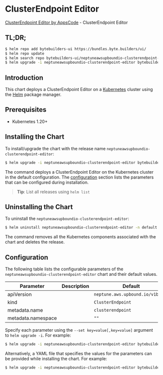 # ClusterEndpoint Editor

[ClusterEndpoint Editor by AppsCode](https://byte.builders) - ClusterEndpoint Editor

## TL;DR;

```bash
$ helm repo add bytebuilders-ui https://bundles.byte.builders/ui/
$ helm repo update
$ helm search repo bytebuilders-ui/neptuneawsupboundio-clusterendpoint-editor --version=v0.4.18
$ helm upgrade -i neptuneawsupboundio-clusterendpoint-editor bytebuilders-ui/neptuneawsupboundio-clusterendpoint-editor -n default --create-namespace --version=v0.4.18
```

## Introduction

This chart deploys a ClusterEndpoint Editor on a [Kubernetes](http://kubernetes.io) cluster using the [Helm](https://helm.sh) package manager.

## Prerequisites

- Kubernetes 1.20+

## Installing the Chart

To install/upgrade the chart with the release name `neptuneawsupboundio-clusterendpoint-editor`:

```bash
$ helm upgrade -i neptuneawsupboundio-clusterendpoint-editor bytebuilders-ui/neptuneawsupboundio-clusterendpoint-editor -n default --create-namespace --version=v0.4.18
```

The command deploys a ClusterEndpoint Editor on the Kubernetes cluster in the default configuration. The [configuration](#configuration) section lists the parameters that can be configured during installation.

> **Tip**: List all releases using `helm list`

## Uninstalling the Chart

To uninstall the `neptuneawsupboundio-clusterendpoint-editor`:

```bash
$ helm uninstall neptuneawsupboundio-clusterendpoint-editor -n default
```

The command removes all the Kubernetes components associated with the chart and deletes the release.

## Configuration

The following table lists the configurable parameters of the `neptuneawsupboundio-clusterendpoint-editor` chart and their default values.

|     Parameter      | Description |                   Default                   |
|--------------------|-------------|---------------------------------------------|
| apiVersion         |             | <code>neptune.aws.upbound.io/v1beta1</code> |
| kind               |             | <code>ClusterEndpoint</code>                |
| metadata.name      |             | <code>clusterendpoint</code>                |
| metadata.namespace |             | <code>""</code>                             |


Specify each parameter using the `--set key=value[,key=value]` argument to `helm upgrade -i`. For example:

```bash
$ helm upgrade -i neptuneawsupboundio-clusterendpoint-editor bytebuilders-ui/neptuneawsupboundio-clusterendpoint-editor -n default --create-namespace --version=v0.4.18 --set apiVersion=neptune.aws.upbound.io/v1beta1
```

Alternatively, a YAML file that specifies the values for the parameters can be provided while
installing the chart. For example:

```bash
$ helm upgrade -i neptuneawsupboundio-clusterendpoint-editor bytebuilders-ui/neptuneawsupboundio-clusterendpoint-editor -n default --create-namespace --version=v0.4.18 --values values.yaml
```

